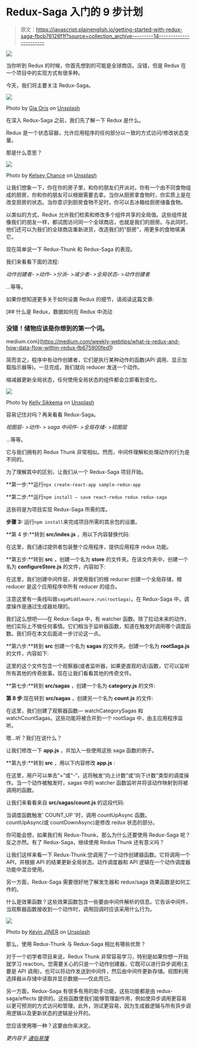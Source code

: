 # Redux-Saga 入门的 9 步计划

> 原文：<https://javascript.plainenglish.io/getting-started-with-redux-saga-fbcb76126f1f?source=collection_archive---------14----------------------->

![](img/9d13ac7d9fccd1229e84802219e17d07.png)

当你听到 Redux 的时候，你首先想到的可能是全球商店。没错，但是 Redux 在一个项目中的实现方式有很多种。

今天，我们将主要关注 Redux-Saga。

![](img/68ed5b042f9f5ea91bceeb6dc7d4c54e.png)

Photo by [Gia Oris](https://unsplash.com/@giabyte?utm_source=medium&utm_medium=referral) on [Unsplash](https://unsplash.com?utm_source=medium&utm_medium=referral)

在深入 Redux-Saga 之前，我们先了解一下 Redux 是什么。

Redux 是一个状态容器，允许应用程序的任何部分以一致的方式访问/修改状态变量。

那是什么意思？

![](img/da5eff980ff12206beaeba080c3c4494.png)

Photo by [Kelsey Chance](https://unsplash.com/@kchance8?utm_source=medium&utm_medium=referral) on [Unsplash](https://unsplash.com?utm_source=medium&utm_medium=referral)

让我们想象一下，你在你的房子里，和你的朋友们开派对。你有一个由不同食物组成的厨房，你和你的朋友可以根据需要去拿。当你从厨房拿食物时，你实质上是在改变厨房的状态。当你意识到厨房食物不足时，你可以去冰箱给厨房储备食物。

以类似的方式，Redux 允许我们检索和修改多个组件共享的全局值。这些组件就像我们的朋友一样，都试图访问同一个全球商店，也就是我们的厨房。与此同时，他们还可以为我们的全球商店重新进货，改造我们的“厨房”，用更多的食物填满它。

现在简单说一下 Redux-Thunk 和 Redux-Saga 的表现。

我们来看看下面的流程:

*动作创建者- >动作- >分派- >减少者- >全局状态- >动作创建者*

…等等。

如果你想知道更多关于如何设置 Redux 的细节，请阅读这篇文章:

[](https://medium.com/weekly-webtips/what-is-redux-and-how-data-flow-within-redux-fb675900fed1) [## 什么是 Redux，数据如何在 Redux 中流动

### 没错！储物应该是你想到的第一个词。

medium.com](https://medium.com/weekly-webtips/what-is-redux-and-how-data-flow-within-redux-fb675900fed1) 

简而言之，程序中有动作创建者，它们是执行某种动作的函数(API 调用、显示加载指示器等)。一旦完成，我们就向 reducer 发送一个动作。

缩减器更新全局状态，任何使用全局状态的组件都会立即看到变化。

![](img/bc56c131b0c462f23f77b344d761df98.png)

Photo by [Kelly Sikkema](https://unsplash.com/@kellysikkema?utm_source=medium&utm_medium=referral) on [Unsplash](https://unsplash.com?utm_source=medium&utm_medium=referral)

容易记住对吗？再来看看 Redux-Saga。

*视图层- >动作- > saga 中间件- >全局存储- >视图层*

…等等。

它与我们拥有的 Redux Thunk 非常相似。然而，中间件理解和处理动作的行为是不同的。

为了理解其中的区别，让我们从一个 Redux-Saga 项目开始。

**第一步:**运行`npx create-react-app sample-redux-app`

**第二步:**运行`npm install — save react-redux redux redux-saga`

这些将是为项目实现 Redux-Saga 所需的库。

**步骤 3:** 运行`npm install`来完成项目所需的其余包的设置。

**第 4 步:**转到 **src/index.js** ，用以下内容替换代码:

在这里，我们通过提供者包装整个应用程序，提供应用程序 redux 功能。

**第五步:**转到 **src** ，创建一个名为 **store** 的文件夹。在该文件夹中，创建一个名为 **configureStore.js** 的文件，内容如下:

在这里，我们创建中间件层，并使用我们的根 reducer 创建一个全局存储，根 reducer 是这个应用程序中所有 reducer 的组合。

注意这里有一条线叫做`sagaMiddleware.run(rootSaga)`。在 Redux-Saga 中，调度操作是通过生成器处理的。

我们这么想吧——在 Redux-Saga 中，有 watcher 函数。除了拉动未来的动作，他们实际上不做任何事情。它们相当于监听器函数，知道在触发时调用哪个调度函数。我们将在本文后面进一步讨论这一点。

**第六步:**转到 **src** 创建一个名为 **sagas** 的文件夹。创建一个名为 **rootSaga.js** 的文件，内容如下:

这里的这个文件包含一个观察器(或者监听器，如果更直观的话)函数，它可以监听所有其他的传奇故事。现在让我们看看其他的传奇文件。

**第七步:**转到 **src/sagas** ，创建一个名为 **category.js** 的文件:

**第 8 步**:现在转到 **src/sagas** ，创建另一个名为 **count.js** 的文件:

在这里，我们创建了观察器函数— watchCategorySagas 和 watchCountSagas。这些功能将被合并到一个 rootSaga 中，由主应用程序监听。

嗯…听？我们在说什么？

让我们修改一下 **app.js** ，并加入一些使用这些 saga 函数的例子。

**第九步:**转到 **src** ，用以下内容修改 **app.js** :

在这里，用户可以单击“+”或“-”，这将触发“向上计数”或“向下计数”类型的调度操作。当一个动作被触发时，sagas 中的 watcher 函数监听并将该动作映射到将被调用的函数。

让我们来看看来自 **src/sagas/count.js** 的这段代码:

当调度函数触发' COUNT_UP '时，调用 countUpAsync 函数。countUpAsync(或 countDownAsync)是修改 redux 状态的部分。

你可能会想，如果我们有 Redux-Thunk，那么为什么还要使用 Redux-Saga 呢？反之亦然。有了 Redux-Saga，继续使用 Redux Thunk 还有意义吗？

让我们这样来看一下 Redux-Thunk:您调用了一个动作创建器函数。它将调用一个 API，并根据 API 的结果更新全局状态。动作调度器和 API 逻辑在一个动作调度器功能中混合使用。

另一方面，Redux-Saga 需要很好地了解发生器和 redux/saga 效果函数是如何工作的。

什么是效果函数？这些效果函数包含一些要由中间件解析的信息。它告诉中间件，当观察器函数接收到一个动作时，调用回调时应该采用什么行为。

![](img/d4653f1c656e4d79180726ea7b8386ac.png)

Photo by [Kévin JINER](https://unsplash.com/@kevinjiner?utm_source=medium&utm_medium=referral) on [Unsplash](https://unsplash.com?utm_source=medium&utm_medium=referral)

那么，使用 Redux-Thunk 与 Redux-Saga 相比有哪些优势？

对于一个初学者项目来说，Redux Thunk 非常容易学习，特别是如果你想一开始就学习 reaction。您需要关心的只是一个动作创建器，它既可以进行异步调用(主要是 API 调用)，也可以将动作发送到中间件，然后由中间件更新存储。视图利用选择器从存储中读取并显示数据——仅此而已。

另一方面，Redux-Saga 有很多有用的助手功能，这些功能都是由 redux-saga/effects 提供的。这些函数使我们能够管理副作用，例如使异步调用更容易以更可预测的方式访问和管理。此外，测试更容易，因为生成器逻辑与所有异步调用逻辑以及更新状态的逻辑是分开的。

您应该使用哪一种？这要由你来决定。

*更内容于* [*通俗易懂*](http://plainenglish.io/)